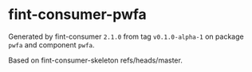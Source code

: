 # fint-consumer-pwfa

Generated by fint-consumer `2.1.0` from tag `v0.1.0-alpha-1` on package `pwfa` and component `pwfa`.

Based on fint-consumer-skeleton refs/heads/master.
